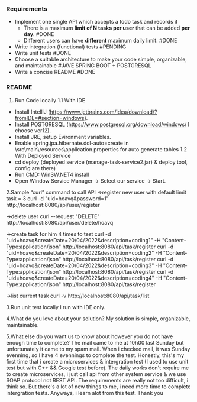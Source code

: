 ### Requirements
- Implement one single API which accepts a todo task and records it 
  - There is a maximum **limit of N tasks per user** that can be added **per day**. #DONE
  - Different users can have **different** maximum daily limit. #DONE
- Write integration (functional) tests #PENDING
- Write unit tests #DONE
- Choose a suitable architecture to make your code simple, organizable, and maintainable #JAVE SPRING BOOT + POSTGRESQL
- Write a concise README #DONE

  
  
### README

1. Run Code locally
1.1 With IDE
- Install IntelliJ (https://www.jetbrains.com/idea/download/?fromIDE=#section=windows).
- Install POSTGRESQL (https://www.postgresql.org/download/windows/ I choose ver12).
- Install JRE, setup Evironment variables.
- Enable spring.jpa.hibernate.ddl-auto=create in \src\main\resources\application.properties for auto generate tables
1.2 With Deployed Service
- cd deploy (deployed service (manage-task-service2.jar) & deploy tool, config are there)
- Run CMD: WinSW.NET4 install
- Open Window Service Manager -> Select our service -> Start.

2.Sample “curl” command to call API
->register new user with default limit task = 3
curl -d "uid=hoavq&password=1" http://localhost:8080/api/user/register

->delete user
curl --request "DELETE"  http://localhost:8080/api/user/delete/hoavq

->create task for him 4 times to test
curl -d "uid=hoavq&createDate=20/04/2022&description=coding1" -H "Content-Type:application/json" http://localhost:8080/api/task/register
curl -d "uid=hoavq&createDate=20/04/2022&description=coding2" -H "Content-Type:application/json" http://localhost:8080/api/task/register
curl -d "uid=hoavq&createDate=20/04/2022&description=coding3" -H "Content-Type:application/json" http://localhost:8080/api/task/register
curl -d "uid=hoavq&createDate=20/04/2022&description=coding4" -H "Content-Type:application/json" http://localhost:8080/api/task/register

->list current task
curl -v http://localhost:8080/api/task/list

3.Run unit test locally
I run with IDE only.

4.What do you love about your solution?
My solution is simple, organizable, maintainable.

5.What else do you want us to know about however you do not have enough time to complete?
The mail came to me at 10h00 last Sunday but unfortunately it came to my spam mail. When i checked mail, it was Sunday evenning, so I have 4 evennings to complete the test.
Honestly, this's my first time that i create a microservices & intergration test (I used to use unit test but with C++ && Google test before).
The daily works don't require me to create microservices, i just call api from other system service & we use SOAP protocol not REST API.
The requirements are really not too difficult, i think so. But there's a lot of new things to me, i need more time to complete intergration tests.
Anyways, i learn alot from this test.
Thank you











